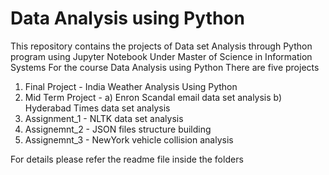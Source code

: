 # Data Analysis using Python
This repository contains the projects of Data set Analysis through Python program using Jupyter Notebook
Under Master of Science in Information Systems 
For the course Data Analysis using Python 
There are five projects 
  1.  Final Project       -     India Weather Analysis Using Python
  2.  Mid Term Project    -     a) Enron Scandal email data set analysis
                                b) Hyderabad Times data set analysis
  3.  Assignment_1        -     NLTK data set analysis
  4.  Assignemnt_2        -     JSON files structure building
  5.  Assignemnt_3        -     NewYork vehicle collision analysis

For details please refer the readme file inside the folders
